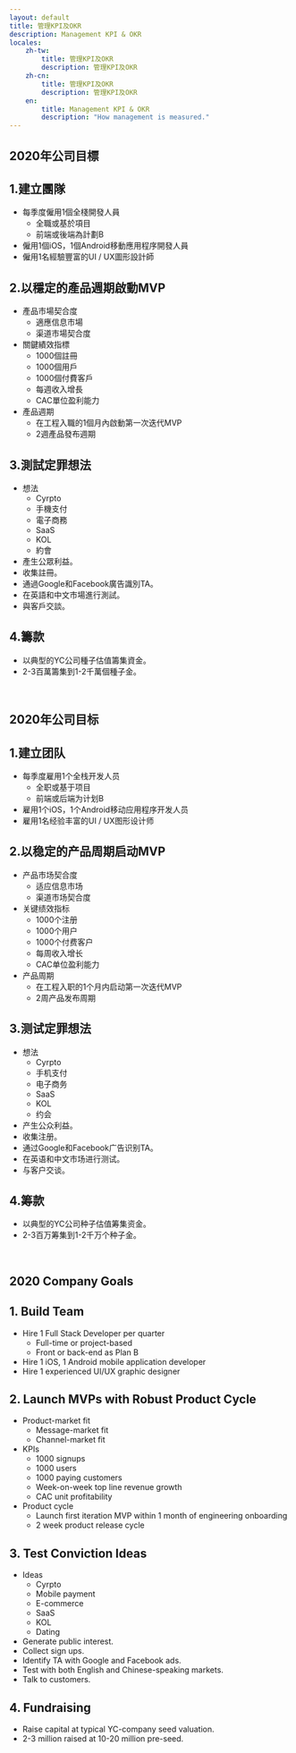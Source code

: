 ```yaml
---
layout: default
title: 管理KPI及OKR
description: Management KPI & OKR
locales:
    zh-tw:
        title: 管理KPI及OKR
        description: 管理KPI及OKR
    zh-cn:
        title: 管理KPI及OKR
        description: 管理KPI及OKR
    en:
        title: Management KPI & OKR
        description: "How management is measured."
---
```


<a name="zh-tw"></a>

## 2020年公司目標

## 1.建立團隊

* 每季度僱用1個全棧開發人員
	* 全職或基於項目
	* 前端或後端為計劃B
* 僱用1個iOS，1個Android移動應用程序開發人員
* 僱用1名經驗豐富的UI / UX圖形設計師

## 2.以穩定的產品週期啟動MVP

* 產品市場契合度
	* 適應信息市場
	* 渠道市場契合度
* 關鍵績效指標
	* 1000個註冊
	* 1000個用戶
	* 1000個付費客戶
	* 每週收入增長
	* CAC單位盈利能力
* 產品週期
	* 在工程入職的1個月內啟動第一次迭代MVP
	* 2週產品發布週期


## 3.測試定罪想法

* 想法
	* Cyrpto
	* 手機支付
	* 電子商務
	* SaaS
	* KOL
	* 約會
* 產生公眾利益。
* 收集註冊。
* 通過Google和Facebook廣告識別TA。
* 在英語和中文市場進行測試。
* 與客戶交談。

## 4.籌款

* 以典型的YC公司種子估值籌集資金。
* 2-3百萬籌集到1-2千萬個種子金。


<br>

<a name="zh-cn"></a>

## 2020年公司目标

## 1.建立团队

* 每季度雇用1个全栈开发人员
	* 全职或基于项目
	* 前端或后端为计划B
* 雇用1个iOS，1个Android移动应用程序开发人员
* 雇用1名经验丰富的UI / UX图形设计师

## 2.以稳定的产品周期启动MVP

* 产品市场契合度
	* 适应信息市场
	* 渠道市场契合度
* 关键绩效指标
	* 1000个注册
	* 1000个用户
	* 1000个付费客户
	* 每周收入增长
	* CAC单位盈利能力
* 产品周期
	* 在工程入职的1个月内启动第一次迭代MVP
	* 2周产品发布周期


## 3.测试定罪想法

* 想法
	* Cyrpto
	* 手机支付
	* 电子商务
	* SaaS
	* KOL
	* 约会
* 产生公众利益。
* 收集注册。
* 通过Google和Facebook广告识别TA。
* 在英语和中文市场进行测试。
* 与客户交谈。

## 4.筹款

* 以典型的YC公司种子估值筹集资金。
* 2-3百万筹集到1-2千万个种子金。


<br>

<a name="en"></a>

## 2020 Company Goals

## 1. Build Team

* Hire 1 Full Stack Developer per quarter
	* Full-time or project-based
	* Front or back-end as Plan B
* Hire 1 iOS, 1 Android mobile application developer
* Hire 1 experienced UI/UX graphic designer

## 2. Launch MVPs with Robust Product Cycle

* Product-market fit
	* Message-market fit
	* Channel-market fit
* KPIs
	* 1000 signups
	* 1000 users
	* 1000 paying customers
	* Week-on-week top line revenue growth
	* CAC unit profitability
* Product cycle
	* Launch first iteration MVP within 1 month of engineering onboarding
	* 2 week product release cycle

## 3. Test Conviction Ideas

* Ideas
	* Cyrpto
	* Mobile payment
	* E-commerce
	* SaaS
	* KOL
	* Dating
* Generate public interest.
* Collect sign ups.
* Identify TA with Google and Facebook ads.
* Test with both English and Chinese-speaking markets.
* Talk to customers.

## 4. Fundraising

* Raise capital at typical YC-company seed valuation.
* 2-3 million raised at 10-20 million pre-seed.
